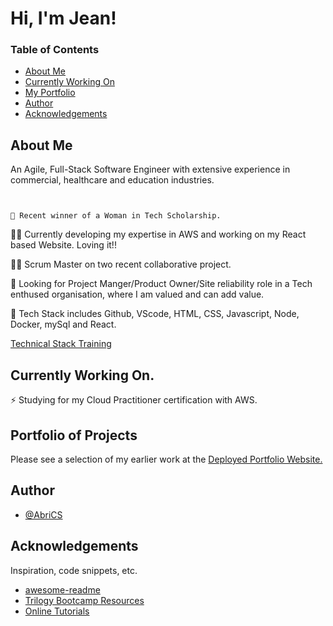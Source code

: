 # Hi, I'm Jean! 

### Table of Contents
* [About Me](#about-me)<br>
* [Currently Working On](#currently-working-on)<br>
* [My Portfolio](#portfolio-of-projects)<br>
* [Author](#author)<br>
* [Acknowledgements](#acknowledgements)<br>

## About Me
An Agile, Full-Stack Software Engineer with extensive experience in commercial, healthcare and education industries.

```


💬 Recent winner of a Woman in Tech Scholarship.

```


👩‍💻  Currently developing my expertise in AWS and working on my React based Website.
    Loving it!!

👯‍♀️  Scrum Master on two recent collaborative project. 

🤔  Looking for Project Manger/Product Owner/Site reliability role in a Tech enthused organisation, where I am valued and can add value.

🧠  Tech Stack includes Github, VScode, HTML, CSS, Javascript, Node, Docker, mySql and React.

[Technical Stack Training](./assets/images/TechStack-todate.png)


## Currently Working On.
⚡️ Studying for my Cloud Practitioner certification with AWS.

## Portfolio of Projects
 Please see a selection of my earlier work at the [Deployed Portfolio Website.](https://abrics.github.io/Abri-CS/)

  


## Author
- [@AbriCS](https://www.github.com/AbriCS)

## Acknowledgements

 Inspiration, code snippets, etc.

- [awesome-readme](https://github.com/matiassingers/awesome-readme)
- [Trilogy Bootcamp Resources](https://www.trilogyed.com)
- [Online Tutorials](https://youtu.be/TQyOL1u10EI)



